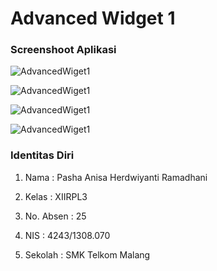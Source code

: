# Advanced Widget 1

### Screenshoot Aplikasi

![AdvancedWiget1](https://cloud.githubusercontent.com/assets/15698959/18695091/963eb6e2-7fd9-11e6-9997-a1320c7970ee.JPG)

![AdvancedWiget1](https://cloud.githubusercontent.com/assets/15698959/18695094/99522fc6-7fd9-11e6-9f84-1094815f106b.JPG)

![AdvancedWiget1](https://cloud.githubusercontent.com/assets/15698959/18695095/9d58c9b8-7fd9-11e6-8c88-00cd6cf3f8a9.JPG)

![AdvancedWiget1](https://cloud.githubusercontent.com/assets/15698959/18695098/9fd5b4e4-7fd9-11e6-8284-e455faf8546a.JPG)

### Identitas Diri

1. Nama : Pasha Anisa Herdwiyanti Ramadhani

2. Kelas : XIIRPL3

3. No. Absen : 25

4. NIS : 4243/1308.070

5. Sekolah : SMK Telkom Malang

